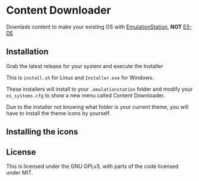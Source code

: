 # Content Downloader
Downlads content to make your existing OS with [EmulationStation](https://emulationstation.org), __NOT__ [ES-DE](https://es-de.org)

## Installation
Grab the latest release for your system and execute the Installer  

This is `install.sh` for Linux and `Installer.exe` for Windows. 

These installers will install to your `.emulationstation` folder and modify your `es_systems.cfg` to show a new menu called Content Downloader.

Due to the installer not knowing what folder is your current theme, you will have to install the theme icons by yourself.

## Installing the icons



## License
This is licensed under the GNU GPLv3, with parts of the code licensed under MIT.